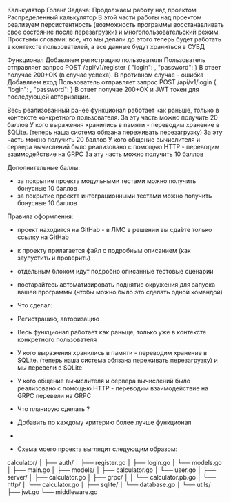 Калькулятор Голанг
Задача:
Продолжаем работу над проектом Распределенный калькулятор
В этой части работы над проектом реализуем персистентность (возможность программы восстанавливать свое состояние после перезагрузки) и многопользовательский режим.
Простыми словами: все, что мы делали до этого теперь будет работать в контексте пользователей, а все данные будут храниться в СУБД

Функционал
Добавляем регистрацию пользователя
Пользователь отправляет запрос
POST /api/v1/register {
"login": ,
"password":
}
В ответ получае 200+OK (в случае успеха). В противном случае - ошибка
Добавляем вход
Пользователь отправляет запрос
POST /api/v1/login {
"login": ,
"password":
}
В ответ получае 200+OK и JWT токен для последующей авторизации.

Весь реализованный ранее функционал работает как раньше, только в контексте конкретного пользователя.
За эту часть можно получить 20 баллов
У кого выражения хранились в памяти - переводим хранение в SQLite. (теперь наша система обязана переживать перезагрузку)
За эту часть можно получить 20 баллов
У кого общение вычислителя и сервера вычислений было реализовано с помощью HTTP - переводим взаимодействие на GRPC
За эту часть можно получить 10 баллов

Дополнительные баллы:
- за покрытие проекта модульными тестами можно получить бонусные 10 баллов
- за покрытие проекта интеграционными тестами можно получить бонусные 10 баллов

Правила оформления:
- проект находится на GitHab - в ЛМС в решении вы сдаёте только ссылку на GitHab
- к проекту прилагается файл с подробным описанием (как заупустить и проверить)
- отдельным блоком идут подробно описанные тестовые сценарии
- постарайтесь автоматизировать поднятие окружения для запуска вашей программы (чтобы можно было это сделать одной командой)

- Что сделал:
- Регистрацию, авторизацию
- Весь функционал работает как раньще, только уже в контексте конкретного пользователя
- У кого выражения хранились в памяти - переводим хранение в SQLite. (теперь наша система обязана переживать перезагрузку) и мы перевели в SQLite
- У кого общение вычислителя и сервера вычислений было реализовано с помощью HTTP - переводим взаимодействие на GRPC перевели на GRPC

- Что планирую сделать ?
- Добавить по каждому критерию более лучше функционал 
- 
- Схема моего проекта выглядит следующим образом:

calculator/
│
├── auth/
│   ├── register.go
│   ├── login.go
│   └── models.go
│
├── main.go
│
├── models/
│   ├── calculator.go
│   └── user.go
│
├── server/
│   ├── calculator.go
│   ├── grpc/
│   │   └── calculator.pb.go
│   └── http/
│       └── calculator.go
│
├── sqlite/
│   └── database.go 
│
└── utils/
├── jwt.go
└── middleware.go
